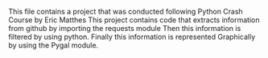 This file contains a project that was conducted following Python Crash Course by Eric Matthes
This project contains code that extracts information from github by importing the requests module
Then this information is filtered by using python.
Finally this information is represented Graphically by using the Pygal module.